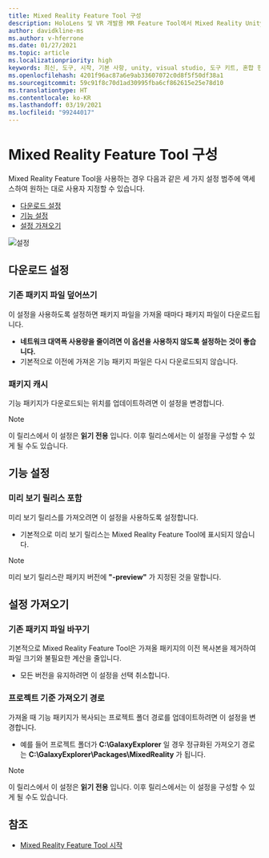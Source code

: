 ```yaml
---
title: Mixed Reality Feature Tool 구성
description: HoloLens 및 VR 개발용 MR Feature Tool에서 Mixed Reality Unity 패키지를 다운로드하고 설치하는 방법에 대해 알아봅니다.
author: davidkline-ms
ms.author: v-hferrone
ms.date: 01/27/2021
ms.topic: article
ms.localizationpriority: high
keywords: 최신, 도구, 시작, 기본 사항, unity, visual studio, 도구 키트, 혼합 현실 헤드셋, windows mixed reality 헤드셋, 가상 현실 헤드셋, 설치, Windows, HoloLens, 에뮬레이터, unreal, openxr
ms.openlocfilehash: 4201f96ac87a6e9ab33607072c0d8f5f50df38a1
ms.sourcegitcommit: 59c91f8c70d1ad30995fba6cf862615e25e78d10
ms.translationtype: HT
ms.contentlocale: ko-KR
ms.lasthandoff: 03/19/2021
ms.locfileid: "99244017"
---
```

# <a name="configuring-the-mixed-reality-feature-tool"></a>Mixed Reality Feature Tool 구성

Mixed Reality Feature Tool을 사용하는 경우 다음과 같은 세 가지 설정 범주에 액세스하여 원하는 대로 사용자 지정할 수 있습니다.

* [다운로드 설정](#download-settings)
* [기능 설정](#feature-settings)
* [설정 가져오기](#import-settings)

![설정](images/FeatureToolSettings.png)

## <a name="download-settings"></a>다운로드 설정

### <a name="overwrite-existing-package-files"></a>기존 패키지 파일 덮어쓰기

이 설정을 사용하도록 설정하면 패키지 파일을 가져올 때마다 패키지 파일이 다운로드됩니다. 
* **네트워크 대역폭 사용량을 줄이려면 이 옵션을 사용하지 않도록 설정하는 것이 좋습니다.**
* 기본적으로 이전에 가져온 기능 패키지 파일은 다시 다운로드되지 않습니다.

### <a name="package-cache"></a>패키지 캐시

기능 패키지가 다운로드되는 위치를 업데이트하려면 이 설정을 변경합니다.

> [!NOTE]
> 이 릴리스에서 이 설정은 **읽기 전용** 입니다. 이후 릴리스에서는 이 설정을 구성할 수 있게 될 수도 있습니다.

## <a name="feature-settings"></a>기능 설정

### <a name="include-preview-releases"></a>미리 보기 릴리스 포함

미리 보기 릴리스를 가져오려면 이 설정을 사용하도록 설정합니다.
* 기본적으로 미리 보기 릴리스는 Mixed Reality Feature Tool에 표시되지 않습니다. 

> [!NOTE]
> 미리 보기 릴리스란 패키지 버전에 **"-preview"** 가 지정된 것을 말합니다.

## <a name="import-settings"></a>설정 가져오기

### <a name="replace-existing-package-files"></a>기존 패키지 파일 바꾸기

기본적으로 Mixed Reality Feature Tool은 가져올 패키지의 이전 복사본을 제거하여 파일 크기와 불필요한 계산을 줄입니다. 
* 모든 버전을 유지하려면 이 설정을 선택 취소합니다.

### <a name="project-relative-import-path"></a>프로젝트 기준 가져오기 경로

가져올 때 기능 패키지가 복사되는 프로젝트 폴더 경로를 업데이트하려면 이 설정을 변경합니다. 
* 예를 들어 프로젝트 폴더가 **C:\GalaxyExplorer** 일 경우 정규화된 가져오기 경로는 **C:\GalaxyExplorer\Packages\MixedReality** 가 됩니다.

> [!NOTE]
> 이 릴리스에서 이 설정은 **읽기 전용** 입니다. 이후 릴리스에서는 이 설정을 구성할 수 있게 될 수도 있습니다.

## <a name="see-also"></a>참조

- [Mixed Reality Feature Tool 시작](welcome-to-mr-feature-tool.md)